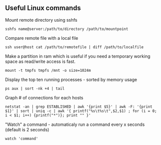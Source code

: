## Useful Linux commands

Mount remote directory using sshfs

```
sshfs name@server:/path/to/directory /path/to/mountpoint
```

Compare remote file with a local file

```
ssh user@host cat /path/to/remotefile | diff /path/to/localfile
````

Make a partition in ram which is useful if you need a temporary working space as read/write access is fast.

```
mount -t tmpfs tmpfs /mnt -o size=1024m
```

Display the top ten running processes - sorted by memory usage

```
ps aux | sort -nk +4 | tail
```

Graph # of connections for each hosts

```
netstat -an | grep ESTABLISHED | awk '{print $5}' | awk -F: '{print $1}' | sort | uniq -c | awk '{ printf("%s\t%s\t",$2,$1) ; for (i = 0; i < $1; i++) {printf("*")}; print "" }'
```

"Watch" a command - automaticaly run a command every x seconds (default is 2 seconds)

```
watch 'command'
```